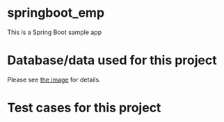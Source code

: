 # springboot_emp
This is a Spring Boot sample app

# Database/data used for this project
Please see [the image](https://1drv.ms/u/s!AubgbBOuCmokjxsNJ6cr9CD3wwUf) for details.

# Test cases for this project

